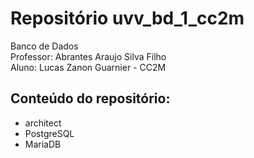 # Repositório uvv_bd_1_cc2m

Banco de Dados  
Professor: Abrantes Araujo Silva Filho  
Aluno: Lucas Zanon Guarnier - CC2M  

## Conteúdo do repositório:

- architect
- PostgreSQL
- MariaDB
